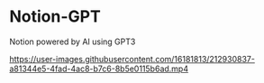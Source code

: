 # Notion-GPT
Notion powered by AI using GPT3

https://user-images.githubusercontent.com/16181813/212930837-a81344e5-4fad-4ac8-b7c6-8b5e0115b6ad.mp4
